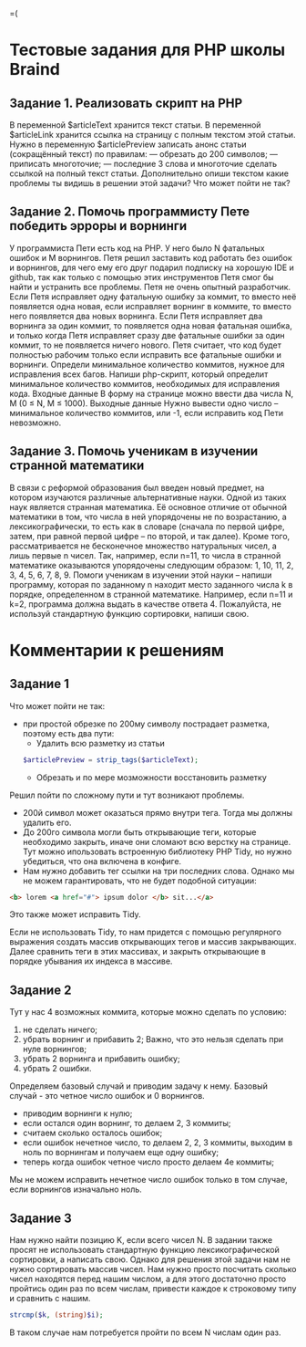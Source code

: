 =(

# Тестовые задания для PHP школы Braind
## Задание 1. Реализовать скрипт на PHP
В переменной $articleText хранится текст статьи. В переменной $articleLink хранится ссылка на страницу с полным текстом этой статьи.
Нужно в переменную $articlePreview записать анонс статьи (сокращённый текст) по правилам:
— обрезать до 200 символов;
— приписать многоточие;
— последние 3 слова и многоточие сделать ссылкой на полный текст статьи.
Дополнительно опиши текстом какие проблемы ты видишь в решении этой задачи? Что может пойти не так?
## Задание 2. Помочь программисту Пете победить эрроры и ворнинги
У программиста Пети есть код на PHP. У него было N фатальных ошибок и M ворнингов. Петя решил заставить код работать без ошибок и ворнингов, для чего ему его друг подарил подписку на хорошую IDE и github, так как только с помощью этих инструментов Петя смог бы найти и устранить все проблемы. Петя не очень опытный разработчик. Если Петя исправляет одну фатальную ошибку за коммит, то вместо неё появляется одна новая, если исправляет ворнинг в коммите, то вместо него появляется два новых ворнинга. Если Петя исправляет два ворнинга за один коммит, то появляется одна новая фатальная ошибка, и только когда Петя исправляет сразу две фатальные ошибки за один коммит, то не появляется ничего нового. Петя считает, что код будет полностью рабочим только если исправить все фатальные ошибки и ворнинги.
Определи минимальное количество коммитов, нужное для исправления всех багов. Напиши php-скрипт, который определит минимальное количество коммитов, необходимых для исправления кода.
Входные данные
В форму на странице можно ввести два числа N, M (0 ≤ N, M ≤ 1000).
Выходные данные
Нужно вывести одно число – минимальное количество коммитов, или -1, если исправить код Пети невозможно.
## Задание 3. Помочь ученикам в изучении странной математики
В связи с реформой образования был введен новый предмет, на котором изучаются различные альтернативные науки. Одной из таких наук является странная математика. Её основное отличие от обычной математики в том, что числа в ней упорядочены не по возрастанию, а лексикографически, то есть как в словаре (сначала по первой цифре, затем, при равной первой цифре – по второй, и так далее). Кроме того, рассматривается не бесконечное множество натуральных чисел, а лишь первые n чисел. Так, например, если n=11, то числа в странной математике оказываются упорядочены следующим образом: 1, 10, 11, 2, 3, 4, 5, 6, 7, 8, 9.
Помоги ученикам в изучении этой науки – напиши программу, которая по заданному n находит место заданного числа k в порядке, определенном в странной математике. Например, если n=11 и k=2, программа должна выдать в качестве ответа 4.
Пожалуйста, не используй стандартную функцию сортировки, напиши свою.

# Комментарии к решениям
## Задание 1

Что может пойти не так:
- при простой обрезке по 200му символу пострадает разметка, поэтому есть два пути:
    - Удалить всю разметку из статьи  
    ```php
    $articlePreview = strip_tags($articleText);
    ```
    - Обрезать и по мере мозможности восстановить разметку

Решил пойти по сложному пути и тут возникают проблемы.
- 200й символ может оказаться прямо внутри тега. Тогда мы должны удалить его.
- До 200го символа могли быть открывающие теги, которые необходимо закрыть, иначе они сломают всю верстку на странице. Тут можно ипользовать встроенную библиотеку PHP Tidy, но нужно убедиться, что она включена в конфиге.
- Нам нужно добавить тег ссылки на три последних слова. Однако мы не можем гарантировать, что не будет подобной ситуации:
```html
<b> lorem <a href="#"> ipsum dolor </b> sit...</a> 
```
Это также может исправить Tidy.

Если не использовать Tidy, то нам придется с помощью регулярного выражения создать массив открывающих тегов и массив закрывающих. Далее сравнить теги в этих массивах, и закрыть открывающие в порядке убывания их индекса в массиве. 

## Задание 2

Тут у нас 4 возможных коммита, которые можно сделать по условию:
1. не сделать ничего;
2. убрать ворнинг и прибавить 2; Важно, что это нельзя сделать при нуле ворнингов;
3. убрать 2 ворнинга и прибавить ошибку;
4. убрать 2 ошибки.

Определяем базовый случай и приводим задачу к нему.
Базовый случай - это четное число ошибок и 0 ворнингов.
- приводим ворнинги к нулю;
- если остался один ворнинг, то делаем 2, 3 коммиты;
- считаем сколько осталось ошибок;
- если ошибок нечетное число, то делаем 2, 2, 3 коммиты, выходим в ноль по ворнингам и получаем еще одну ошибку;
- теперь когда ошибок четное число просто делаем 4е коммиты;

Мы не можем исправить нечетное число ошибок только в том случае, если ворнингов изначально ноль.

## Задание 3

Нам нужно найти позицию K, если всего чисел N.
В задании также просят не использовать стандартную функцию лексикографической сортировки, а написать свою.
Однако для решения этой задачи нам не нужно сортировать массив чисел. Нам нужно просто посчитать сколько чисел находятся перед нашим числом, а для этого достаточно просто пройтись один раз по всем числам, привести каждое к строковому типу и сравнить с нашим.
```php
strcmp($k, (string)$i);
```
В таком случае нам потребуется пройти по всем N числам один раз. 

